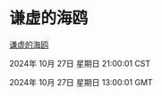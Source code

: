 # 谦虚的海鸥
[谦虚的海鸥](http://219.139.197.74:56308/qxdho/course/base/hotlink/index.php)

2024年 10月 27日 星期日 21:00:01 CST

2024年 10月 27日 星期日 13:00:01 GMT
